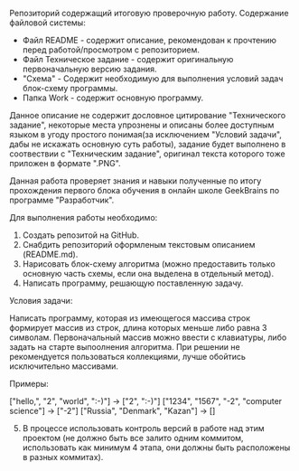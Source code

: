 Репозиторий содержащий итоговую проверочную работу.
Содержание файловой системы:

- Файл README - содержит описание, рекомендован к прочтению перед работой/просмотром с репозиторием.
- Файл Техническое задание - содержит оригинальную первоначальную версию задания.
- "Схема" - Содержит необходимую для выполнения условий задач блок-схему программы.
- Папка Work - содержит основную программу.

Данное описание не содержит дословное цитирование "Технического задание", некоторые места упрознены и описаны более доступным языком в угоду простого понимая(за исключением "Условий задачи", дабы не искажать основную суть работы), задание будет выполнено в соотвествии с "Техническим задание", оригинал текста которого тоже приложен в формате ".PNG".

Данная работа проверяет знания и навыки полученные по итогу прохождения первого блока обучения в онлайн школе GeekBrains по программе "Разработчик".

Для выполнения работы необходимо:

1. Создать репозитой на GitHub.
2. Снабдить репозиторий оформленым текстовым описанием (README.md).
3. Нарисовать блок-схему алгоритма (можно предоставить только основную часть схемы, если она выделена в отдельный метод).
4. Написать программу, решающую поставленную задачу.

Условия задачи:

Написать программу, которая из имеющегося массива строк формирует массив из строк, длина которых меньше либо равна 3 символам.
Первоначальный массив можно ввести с клавиатуры, либо задать на старте выпоолнения алгоритма. При решении не рекомендуется пользоваться коллекциями, лучше обойтись исключительно массивами.

Примеры:

["hello,", "2", "world", ":-)"] -> ["2", ":-)"]
["1234", "1567", "-2", "computer science"] -> ["-2"]
["Russia", "Denmark", "Kazan"] -> []

5. В процессе использовать контроль версий в работе над этим проектом (не должно быть все залито одним коммитом, использовать как минимум 4 этапа, они должны быть расположены в разных коммитах). 


